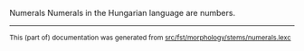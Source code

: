 Numerals
Numerals in the Hungarian language are numbers.

* * *

<small>This (part of) documentation was generated from [src/fst/morphology/stems/numerals.lexc](https://github.com/giellalt/lang-hun/blob/main/src/fst/morphology/stems/numerals.lexc)</small>
